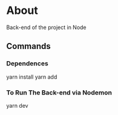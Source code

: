 # About
Back-end of the project in Node

## Commands
### Dependences
yarn install
yarn add <name of the package>

### To Run The Back-end via Nodemon
yarn dev

